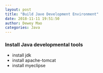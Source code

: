 ```yaml
--- 
layout: post 
title: "Build Jave Development Environment" 
date: 2018-11-11 19:51:50 
author: Dewey Mao 
categories: Java 
--- 
```


### Install Java developmental tools
- install jdk
- install apache-tomcat
- install myeclipse